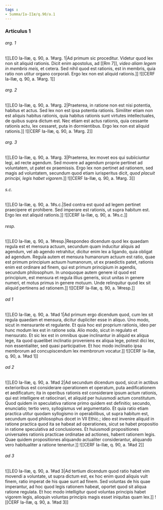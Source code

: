 ```yaml
---
tags : 
- Summa/Ia-IIæ/q.90/a.1
---
```


### Articulus 1

###### arg. 1
![[LEO Ia-IIæ, q. 90, a. 1#arg. 1|Ad primum sic proceditur. Videtur quod lex non sit aliquid rationis. Dicit enim apostolus, ad [[Rm 7]], *video aliam legem in membris meis,* et cetera. Sed nihil quod est rationis, est in membris, quia ratio non utitur organo corporali. Ergo lex non est aliquid rationis.]]
![[CERF Ia-IIæ, q. 90, a. 1#arg. 1]]

###### arg. 2
![[LEO Ia-IIæ, q. 90, a. 1#arg. 2|Praeterea, in ratione non est nisi potentia, habitus et actus. Sed lex non est ipsa potentia rationis. Similiter etiam non est aliquis habitus rationis, quia habitus rationis sunt virtutes intellectuales, de quibus supra dictum est. Nec etiam est actus rationis, quia cessante rationis actu, lex cessaret, puta in dormientibus. Ergo lex non est aliquid rationis.]]
![[CERF Ia-IIæ, q. 90, a. 1#arg. 2]]

###### arg. 3
![[LEO Ia-IIæ, q. 90, a. 1#arg. 3|Praeterea, lex movet eos qui subiiciuntur legi, ad recte agendum. Sed movere ad agendum proprie pertinet ad voluntatem, ut patet ex praemissis. Ergo lex non pertinet ad rationem, sed magis ad voluntatem, secundum quod etiam iurisperitus dicit, *quod placuit principi, legis habet vigorem*.]]
![[CERF Ia-IIæ, q. 90, a. 1#arg. 3]]

###### s.c.
![[LEO Ia-IIæ, q. 90, a. 1#s.c.|Sed contra est quod ad legem pertinet praecipere et prohibere. Sed imperare est rationis, ut supra habitum est. Ergo lex est aliquid rationis.]]
![[CERF Ia-IIæ, q. 90, a. 1#s.c.]]

###### resp.
![[LEO Ia-IIæ, q. 90, a. 1#resp.|Respondeo dicendum quod lex quaedam regula est et mensura actuum, secundum quam inducitur aliquis ad agendum, vel ab agendo retrahitur, dicitur enim lex a ligando, quia obligat ad agendum. Regula autem et mensura humanorum actuum est ratio, quae est primum principium actuum humanorum, ut ex praedictis patet, rationis enim est ordinare ad finem, qui est primum principium in agendis, secundum philosophum. In unoquoque autem genere id quod est principium, est mensura et regula illius generis, sicut unitas in genere numeri, et motus primus in genere motuum. Unde relinquitur quod lex sit aliquid pertinens ad rationem.]]
![[CERF Ia-IIæ, q. 90, a. 1#resp.]]

###### ad 1
![[LEO Ia-IIæ, q. 90, a. 1#ad 1|Ad primum ergo dicendum quod, cum lex sit regula quaedam et mensura, dicitur dupliciter esse in aliquo. Uno modo, sicut in mensurante et regulante. Et quia hoc est proprium rationis, ideo per hunc modum lex est in ratione sola. Alio modo, sicut in regulato et mensurato. Et sic lex est in omnibus quae inclinantur in aliquid ex aliqua lege, ita quod quaelibet inclinatio proveniens ex aliqua lege, potest dici lex, non essentialiter, sed quasi participative. Et hoc modo inclinatio ipsa membrorum ad concupiscendum lex membrorum vocatur.]]
![[CERF Ia-IIæ, q. 90, a. 1#ad 1]]

###### ad 2
![[LEO Ia-IIæ, q. 90, a. 1#ad 2|Ad secundum dicendum quod, sicut in actibus exterioribus est considerare operationem et operatum, puta aedificationem et aedificatum; ita in operibus rationis est considerare ipsum actum rationis, qui est intelligere et ratiocinari, et aliquid per huiusmodi actum constitutum. Quod quidem in speculativa ratione primo quidem est definitio; secundo, enunciatio; tertio vero, syllogismus vel argumentatio. Et quia ratio etiam practica utitur quodam syllogismo in operabilibus, ut supra habitum est, secundum quod philosophus docet in VII Ethic.; ideo est invenire aliquid in ratione practica quod ita se habeat ad operationes, sicut se habet propositio in ratione speculativa ad conclusiones. Et huiusmodi propositiones universales rationis practicae ordinatae ad actiones, habent rationem legis. Quae quidem propositiones aliquando actualiter considerantur, aliquando vero habitualiter a ratione tenentur.]]
![[CERF Ia-IIæ, q. 90, a. 1#ad 2]]

###### ad 3
![[LEO Ia-IIæ, q. 90, a. 1#ad 3|Ad tertium dicendum quod ratio habet vim movendi a voluntate, ut supra dictum est, ex hoc enim quod aliquis vult finem, ratio imperat de his quae sunt ad finem. Sed voluntas de his quae imperantur, ad hoc quod legis rationem habeat, oportet quod sit aliqua ratione regulata. Et hoc modo intelligitur quod voluntas principis habet vigorem legis, alioquin voluntas principis magis esset iniquitas quam lex.]]
![[CERF Ia-IIæ, q. 90, a. 1#ad 3]]

